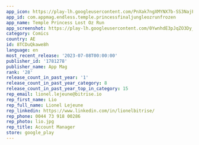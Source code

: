 ```yaml
---
app_icon: https://play-lh.googleusercontent.com/PnXak7ngXMYNX7b-SS3NajFFfAHQZsvQILVgJgd9Os7kyk2iv8hmALKzxaXFLHzMEg
app_id: com.appmag.endless.temple.princessfinaljungleozrunfrozen
app_name: Temple Princess Lost Oz Run
app_screenshot: https://play-lh.googleusercontent.com/0YwnhdE3pJqZO3Dy_5utOFX9yrIZhweRvfUY6aRCDAmqrK43JTuGRpsNWooip_3kSd0
category: Comics
country: AE
id: 8TCDuQkawe8h
language: en
most_recent_release: '2023-07-08T00:00:00'
publisher_id: '1781278'
publisher_name: App Mag
rank: '28'
release_count_in_past_year: '1'
release_count_in_past_year_category: 8
release_count_in_past_year_top_in_category: 15
rep_email: lionel.lejeune@bitrise.io
rep_first_name: Lio
rep_full_name: Lionel Lejeune
rep_linkedin: https://www.linkedin.com/in/lionelbitrise/
rep_phone: 0044 73 918 00286
rep_photo: lio.jpg
rep_title: Account Manager
store: google_play
---
```

